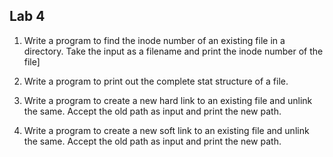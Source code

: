 ## Lab 4

1. Write a program to find the inode number of an existing file in a directory. Take the input as a filename and print the inode number of the file]


2. Write a program to print out the complete stat structure of a file.


3. Write a program to create a new hard link to an existing file and unlink the same. Accept the old path as input and print the new path.


4. Write a program to create a new soft link to an existing file and unlink the same. Accept the old path as input and print the new path.

